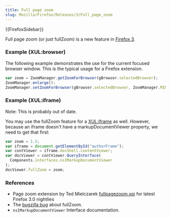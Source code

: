 ```yaml
---
title: Full page zoom
slug: Mozilla/Firefox/Releases/3/Full_page_zoom
---
```


{{FirefoxSidebar}}

Full page zoom (or just fullZoom) is a new feature in [Firefox 3](/en-US/docs/Mozilla/Firefox/Releases/3).

### Example (XUL:browser)

The following example demonstrates the use for the current focused browser window. This is the typical usage for a Firefox extension.

```js
var zoom = ZoomManager.getZoomForBrowser(gBrowser.selectedBrowser);
ZoomManager.enlarge();
ZoomManager.setZoomForBrowser(gBrowser.selectedBrowser, ZoomManager.MIN);
```

### Example (XUL:iframe)

Note: This is probably out of date.

You may use the fullZoom feature for a [XUL:iframe](/en-US/docs/XUL/iframe) as well. However, because an iframe doesn't have a markupDocumentViewer property, we need to get that first:

```js
var zoom = 1.5;
var iframe = document.getElementById("authorFrame");
var contViewer = iframe.docShell.contentViewer;
var docViewer = contViewer.QueryInterface(
  Components.interfaces.nsIMarkupDocumentViewer
);
docViewer.fullZoom = zoom;
```

### References

- Page zoom extension by Ted Mielczarek [fullpagezoom.xpi](https://ted.mielczarek.org/code/mozilla/fullpagezoom.xpi) for latest Firefox 3.0 nightlies
- The [bugzilla bug](https://bugzilla.mozilla.org/show_bug.cgi?id=4821) about fullZoom.
- `nsIMarkupDocumentViewer` Interface documentation.
